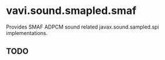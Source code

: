 # vavi.sound.smapled.smaf

Provides SMAF ADPCM sound related javax.sound.sampled.spi implementations.

## TODO
